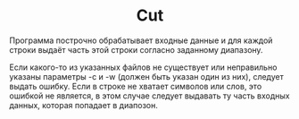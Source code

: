 <H1 align='center'>Cut</H1>
<p>Программа построчно обрабатывает входные данные и для каждой строки выдаёт часть этой строки согласно заданному
диапазону.</p>
<p>Если какого-то из указанных файлов не существует или неправильно указаны параметры -c и -w 
(должен быть указан один из них), следует выдать ошибку. Если в строке не хватает символов или слов, это ошибкой не является, в этом случае следует выдавать ту часть входных данных, которая попадает в диапозон.</p>
